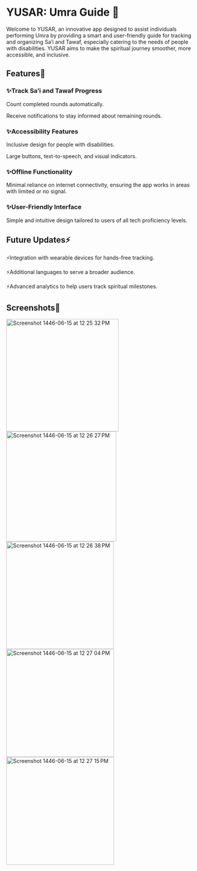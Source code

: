 # YUSAR: Umra Guide 🕋

Welcome to YUSAR, an innovative app designed to assist individuals performing Umra by providing a smart and user-friendly guide for tracking and organizing Sa’i and Tawaf, especially catering to the needs of people with disabilities. YUSAR aims to make the spiritual journey smoother, more accessible, and inclusive.

## Features🦾
 ### ✨Track Sa’i and Tawaf Progress
 
Count completed rounds automatically.

Receive notifications to stay informed about remaining rounds.
 
 ### ✨Accessibility Features
 
Inclusive design for people with disabilities.

Large buttons, text-to-speech, and visual indicators.

### ✨Offline Functionality

Minimal reliance on internet connectivity, ensuring the app works in areas with limited or no signal.

### ✨User-Friendly Interface

Simple and intuitive design tailored to users of all tech proficiency levels.

## Future Updates⚡️

⚡️Integration with wearable devices for hands-free tracking.

⚡️Additional languages to serve a broader audience.

⚡️Advanced analytics to help users track spiritual milestones.

## Screenshots📸

<img width="298" alt="Screenshot 1446-06-15 at 12 25 32 PM" src="https://github.com/user-attachments/assets/530c02ab-8f27-4982-8e56-2e0dcb9d98a0" />

<img width="292" alt="Screenshot 1446-06-15 at 12 26 27 PM" src="https://github.com/user-attachments/assets/26054c53-842c-4500-95b9-a63eb2edc158" />
<img width="285" alt="Screenshot 1446-06-15 at 12 26 38 PM" src="https://github.com/user-attachments/assets/776392a2-c88a-4915-81f4-6250cdf6c7e0" />
<img width="286" alt="Screenshot 1446-06-15 at 12 27 04 PM" src="https://github.com/user-attachments/assets/9c4a1432-831f-42b3-94be-774d3bacc5a9" />
<img width="286" alt="Screenshot 1446-06-15 at 12 27 15 PM" src="https://github.com/user-attachments/assets/d019fd59-ab76-4b72-8607-d7a0b7cc9d51" />

